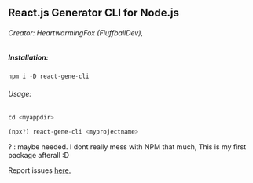 ## React.js Generator CLI for Node.js

###### Creator: HeartwarmingFox (FluffballDev),

##### Installation:

```js
npm i -D react-gene-cli
```

###### Usage:

```js
cd <myappdir> 

(npx?) react-gene-cli <myprojectname>
```

? : maybe needed. I dont really mess with NPM that much, This is my first package afterall :D



Report issues [here.](https://github.com/FluffBallDev/react-gene-cli/issues)


